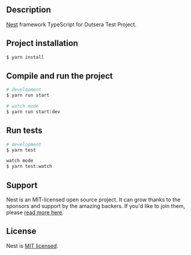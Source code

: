 ## Description

[Nest](https://github.com/nestjs/nest) framework TypeScript for Outsera Test Project.

## Project installation

```bash
$ yarn install
```

## Compile and run the project

```bash
# development
$ yarn run start

# watch mode
$ yarn run start:dev

```

## Run tests

```bash
# development
$ yarn test

watch mode
$ yarn test:watch

```

## Support

Nest is an MIT-licensed open source project. It can grow thanks to the sponsors and support by the amazing backers. If you'd like to join them, please [read more here](https://docs.nestjs.com/support).

## License

Nest is [MIT licensed](https://github.com/nestjs/nest/blob/master/LICENSE).
